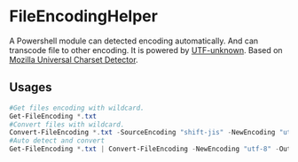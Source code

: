 # FileEncodingHelper

A Powershell module can detected encoding automatically. And can transcode file to other encoding.
It is powered by [UTF-unknown](https://github.com/CharsetDetector/UTF-unknown). Based on [Mozilla Universal Charset Detector](https://mxr.mozilla.org/mozilla/source/extensions/universalchardet/).

## Usages
``` powershell
#Get files encoding with wildcard.
Get-FileEncoding *.txt
#Convert files with wildcard.
Convert-FileEncoding *.txt -SourceEncoding "shift-jis" -NewEncoding "utf-8" -OutputWithBom
#Auto detect and convert
Get-FileEncoding *.txt | Convert-FileEncoding -NewEncoding "utf-8" -OutputWithBom
```

